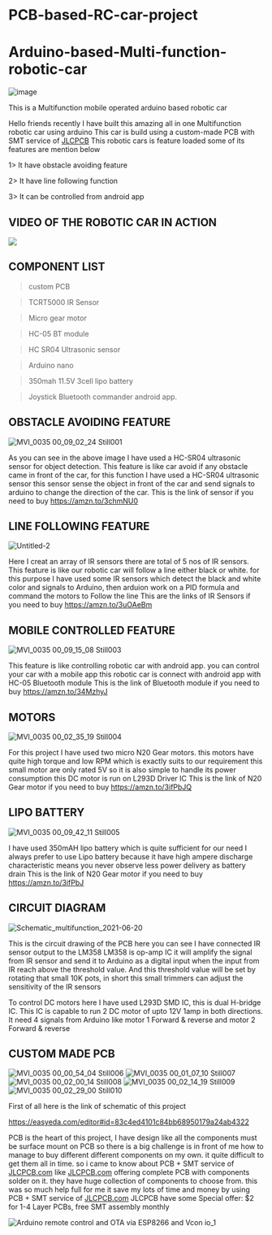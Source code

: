 # PCB-based-RC-car-project

# Arduino-based-Multi-function-robotic-car
![image](https://user-images.githubusercontent.com/19898602/135789316-ccab9cfb-d3bd-46f7-899a-177128b33811.png)

This is a Multifunction mobile operated arduino based robotic car

Hello friends recently I have built this amazing all in one Multifunction robotic car using arduino
This car is build using a custom-made PCB with SMT service of [JLCPCB](https://jlcpcb.com/IAT )
This robotic cars is feature loaded some of its features are mention below

1> It have obstacle avoiding feature

2> It have line following function

3> It can be controlled from android app



## VIDEO OF THE ROBOTIC CAR IN ACTION ##

[![](https://img.youtube.com/vi/R9FUyvKBm8k/0.jpg)](https://www.youtube.com/watch?v=R9FUyvKBm8k)


## COMPONENT LIST  ##

> custom PCB

> TCRT5000 IR Sensor

> Micro gear motor

> HC-05 BT module

> HC SR04 Ultrasonic sensor

> Arduino nano

> 350mah 11.5V 3cell lipo battery

> Joystick Bluetooth commander android app.


## OBSTACLE AVOIDING FEATURE ##
![MVI_0035 00_09_02_24 Still001](https://user-images.githubusercontent.com/19898602/122679393-45598c80-d208-11eb-9199-8da44a757bf0.jpg)

As you can see in the above image I have used a HC-SR04 ultrasonic sensor for object detection.
This feature is like car avoid if any obstacle came in front of the car, for this function 
I have used a HC-SR04 ultrasonic sensor this sensor sense the object in front of the car
and send signals to arduino to change the direction of the car.
This is the link of sensor if you need to buy https://amzn.to/3chmNU0

## LINE FOLLOWING FEATURE ##
![Untitled-2](https://user-images.githubusercontent.com/19898602/122679586-1b549a00-d209-11eb-8a5a-b36575c1212a.jpg)

Here I creat an array of IR sensors there are total of 5 nos of IR sensors.
This feature is like our robotic car will follow a line either black or white.
for this purpose I have used some IR sensors which detect the black and white color 
and signals to Arduino, then arduion work on a PID formula and command the motors to 
Follow the line 
This are the links of IR Sensors if you need to buy https://amzn.to/3uOAeBm

## MOBILE CONTROLLED FEATURE ##
![MVI_0035 00_09_15_08 Still003](https://user-images.githubusercontent.com/19898602/122679707-869e6c00-d209-11eb-8391-031cca4384f4.jpg)

This feature is like controlling robotic car with android app. 
you can control your car with a mobile app this robotic car is connect with 
android app with HC-05 Bluetooth module
This is the link of Bluetooth module if you need to buy https://amzn.to/34MzhyJ


##  MOTORS  ##
![MVI_0035 00_02_35_19 Still004](https://user-images.githubusercontent.com/19898602/122679883-455a8c00-d20a-11eb-8ec4-d93c0ba543a7.jpg)

For this project I have used two micro N20 Gear motors. 
this motors have quite high torque and low RPM which is 
exactly suits to our requirement 
this small motor are only rated 5V so it is also simple to handle its power consumption
this DC motor is run on L293D Driver IC
This is the link of N20 Gear motor if you need to buy https://amzn.to/3ifPbJQ


## LIPO BATTERY  ##
![MVI_0035 00_09_42_11 Still005](https://user-images.githubusercontent.com/19898602/122679953-a1bdab80-d20a-11eb-8232-414d6cad9e64.jpg)

I have used 350mAH lipo battery which is quite sufficient for our need
I always prefer to use Lipo battery because it have high ampere discharge characteristic
means you never observe less power delivery as battery drain
This is the link of N20 Gear motor if you need to buy https://amzn.to/3ifPbJ









## CIRCUIT DIAGRAM  ##

![Schematic_multifunction_2021-06-20](https://user-images.githubusercontent.com/19898602/122680003-da5d8500-d20a-11eb-9c05-8e678176f901.png)

This is the circuit drawing of the PCB here you can see I have connected IR sensor output to the LM358
LM358 is op-amp IC it will amplify the signal from IR sensor and send it to Arduino as a digital input
when the input from IR reach above the threshold value.
And this threshold value will be set by rotating that small 10K pots, in short this small trimmers 
can adjust the sensitivity of the IR sensors 

To control DC motors here I have used L293D SMD IC, this is dual H-bridge IC.
This IC is capable to run 2 DC motor of upto 12V 1amp in both directions.
It need 4 signals from Arduino like motor 1 Forward & reverse and motor 2 Forward & reverse


## CUSTOM MADE PCB  ##


![MVI_0035 00_00_54_04 Still006](https://user-images.githubusercontent.com/19898602/122680046-1395f500-d20b-11eb-8e64-093b111e5be5.jpg)
![MVI_0035 00_01_07_10 Still007](https://user-images.githubusercontent.com/19898602/122680420-ab481300-d20c-11eb-93a2-bcd364b56aac.jpg)
![MVI_0035 00_02_00_14 Still008](https://user-images.githubusercontent.com/19898602/122680421-ad11d680-d20c-11eb-8310-a151e6753a1e.jpg)
![MVI_0035 00_02_14_19 Still009](https://user-images.githubusercontent.com/19898602/122680422-adaa6d00-d20c-11eb-99fb-3357d8b65d0d.jpg)
![MVI_0035 00_02_29_00 Still010](https://user-images.githubusercontent.com/19898602/122680423-ae430380-d20c-11eb-8c1e-f7be7119537a.jpg)


First of all here is the link of schematic of this project

https://easyeda.com/editor#id=83c4ed4101c84bb68950179a24ab4322




PCB is the heart of this project, I have design like all the components must be surface mount on PCB
so there is a big challenge is in front of me how to manage to buy different different components 
on my own. it quite difficult to get them all in time.
so i came to know about PCB + SMT service of [JLCPCB.com](https://jlcpcb.com/IAT) like [JLCPCB.com](https://jlcpcb.com/IAT) offering complete PCB with components 
solder on it. they have huge collection of components to choose from. 
this was so much help full for me it save my lots of time and money by using PCB + SMT service of [JLCPCB.com](https://jlcpcb.com/IAT)
JLCPCB have some Special offer: $2 for 1-4 Layer PCBs, free SMT assembly monthly
 

![Arduino remote control and OTA via ESP8266 and Vcon io_1](https://user-images.githubusercontent.com/19898602/135789233-7abf24f3-8406-4b4d-8506-97175940cc76.gif)


